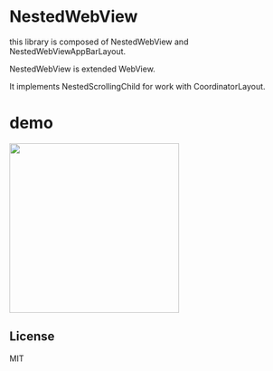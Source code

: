 # NestedWebView
this library is composed of NestedWebView and NestedWebViewAppBarLayout.

NestedWebView is extended WebView. 

It implements NestedScrollingChild for work with CoordinatorLayout.

# demo
<img src="https://user-images.githubusercontent.com/1423942/30514260-5af489a6-9b4c-11e7-8a5e-0927742cf6da.gif" width="300"/>

## License
MIT
